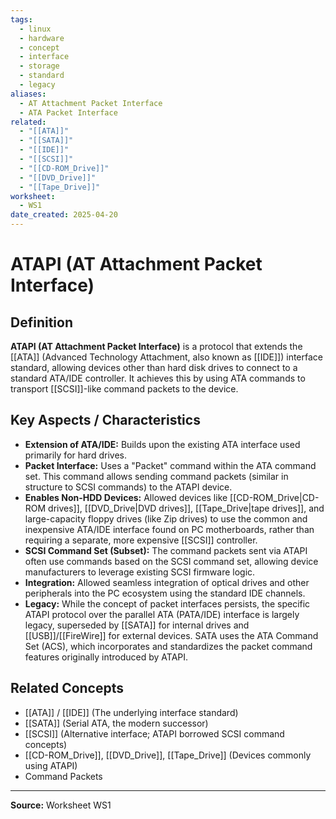 ```yaml
---
tags:
  - linux
  - hardware
  - concept
  - interface
  - storage
  - standard
  - legacy
aliases:
  - AT Attachment Packet Interface
  - ATA Packet Interface
related:
  - "[[ATA]]"
  - "[[SATA]]"
  - "[[IDE]]"
  - "[[SCSI]]"
  - "[[CD-ROM_Drive]]"
  - "[[DVD_Drive]]"
  - "[[Tape_Drive]]"
worksheet:
  - WS1
date_created: 2025-04-20
---
```

# ATAPI (AT Attachment Packet Interface)

## Definition

**ATAPI (AT Attachment Packet Interface)** is a protocol that extends the [[ATA]] (Advanced Technology Attachment, also known as [[IDE]]) interface standard, allowing devices other than hard disk drives to connect to a standard ATA/IDE controller. It achieves this by using ATA commands to transport [[SCSI]]-like command packets to the device.

## Key Aspects / Characteristics

- **Extension of ATA/IDE:** Builds upon the existing ATA interface used primarily for hard drives.
- **Packet Interface:** Uses a "Packet" command within the ATA command set. This command allows sending command packets (similar in structure to SCSI commands) to the ATAPI device.
- **Enables Non-HDD Devices:** Allowed devices like [[CD-ROM_Drive|CD-ROM drives]], [[DVD_Drive|DVD drives]], [[Tape_Drive|tape drives]], and large-capacity floppy drives (like Zip drives) to use the common and inexpensive ATA/IDE interface found on PC motherboards, rather than requiring a separate, more expensive [[SCSI]] controller.
- **SCSI Command Set (Subset):** The command packets sent via ATAPI often use commands based on the SCSI command set, allowing device manufacturers to leverage existing SCSI firmware logic.
- **Integration:** Allowed seamless integration of optical drives and other peripherals into the PC ecosystem using the standard IDE channels.
- **Legacy:** While the concept of packet interfaces persists, the specific ATAPI protocol over the parallel ATA (PATA/IDE) interface is largely legacy, superseded by [[SATA]] for internal drives and [[USB]]/[[FireWire]] for external devices. SATA uses the ATA Command Set (ACS), which incorporates and standardizes the packet command features originally introduced by ATAPI.

## Related Concepts
- [[ATA]] / [[IDE]] (The underlying interface standard)
- [[SATA]] (Serial ATA, the modern successor)
- [[SCSI]] (Alternative interface; ATAPI borrowed SCSI command concepts)
- [[CD-ROM_Drive]], [[DVD_Drive]], [[Tape_Drive]] (Devices commonly using ATAPI)
- Command Packets

---
**Source:** Worksheet WS1